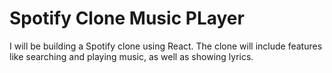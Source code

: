 # Spotify Clone Music PLayer

I will be building a Spotify clone using React. The clone will include features like searching and playing music, as well as showing lyrics.
